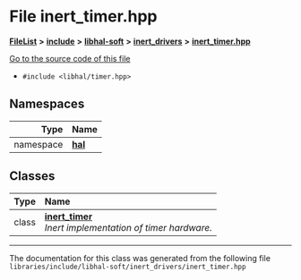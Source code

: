 

# File inert\_timer.hpp



[**FileList**](files.md) **>** [**include**](dir_cba0faac6e93618a6e2539705915bd70.md) **>** [**libhal-soft**](dir_d4bad6877cf31bc2d39b696d7a305013.md) **>** [**inert\_drivers**](dir_140c0a66abe76384f84bfc7661372b14.md) **>** [**inert\_timer.hpp**](inert__timer_8hpp.md)

[Go to the source code of this file](inert__timer_8hpp_source.md)



* `#include <libhal/timer.hpp>`













## Namespaces

| Type | Name |
| ---: | :--- |
| namespace | [**hal**](namespacehal.md) <br> |


## Classes

| Type | Name |
| ---: | :--- |
| class | [**inert\_timer**](classhal_1_1inert__timer.md) <br>_Inert implementation of timer hardware._  |



















































------------------------------
The documentation for this class was generated from the following file `libraries/include/libhal-soft/inert_drivers/inert_timer.hpp`

